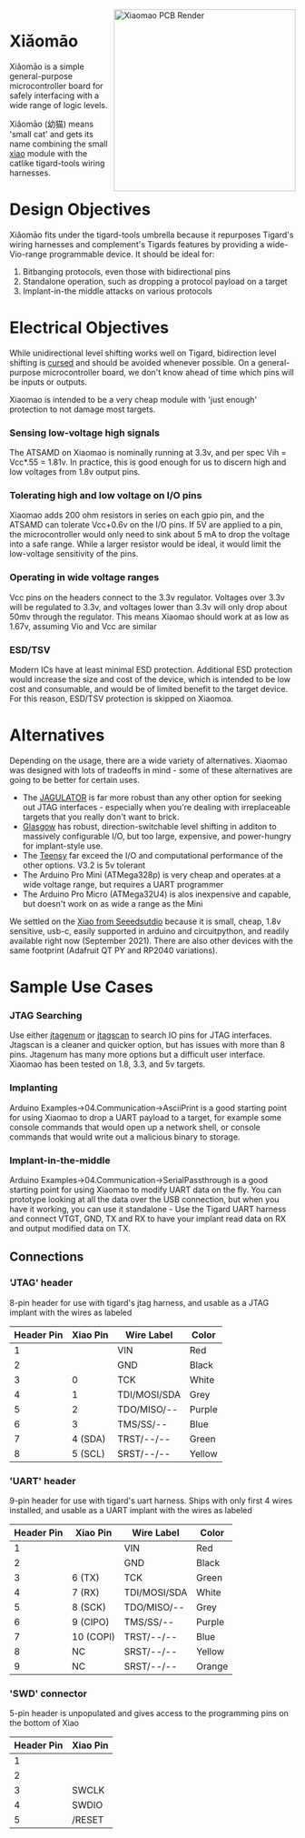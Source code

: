 <img alt="Xiaomao PCB Render" width="320" align="right" src="https://raw.githubusercontent.com/tigard-tools/xiaomao/master/xiaomao-render.png">

# Xiǎomāo
Xiǎomāo is a simple general-purpose microcontroller board for safely interfacing with a wide range of logic levels. 

Xiǎomāo (幼猫) means 'small cat' and gets its name combining the small [xiao](https://www.seeedstudio.com/Seeeduino-XIAO-Arduino-Microcontroller-SAMD21-Cortex-M0+-p-4426.html) module with the catlike tigard-tools wiring harnesses.

# Design Objectives
Xiǎomāo fits under the tigard-tools umbrella because it repurposes Tigard's wiring harnesses and complement's Tigards features by providing a wide-Vio-range programmable device. It should be ideal for:
1. Bitbanging protocols, even those with bidirectional pins
2. Standalone operation, such as dropping a protocol payload on a target
3. Implant-in-the middle attacks on various protocols

# Electrical Objectives
While unidirectional level shifting works well on Tigard, bidirection level shifting is [cursed](https://twitter.com/securelyfitz/status/1435329082053459969) and should be avoided whenever possible. On a general-purpose microcontroller board, we don't know ahead of time which pins will be inputs or outputs. 

Xiaomao is intended to be a very cheap module with 'just enough' protection to not damage most targets.

### Sensing low-voltage high signals
The ATSAMD on Xiaomao is nominally running at 3.3v, and per spec Vih = Vcc*.55 = 1.81v. In practice, this is good enough for us to discern high and low voltages from 1.8v output pins.
### Tolerating high and low voltage on I/O pins
Xiaomao adds 200 ohm resistors in series on each gpio pin, and the ATSAMD can tolerate Vcc+0.6v on the I/O pins. If 5V are applied to a pin, the microcontroller would only need to sink about 5 mA to drop the voltage into a safe range. While a larger resistor would be ideal, it would limit the low-voltage sensitivity of the pins.
### Operating in wide voltage ranges
Vcc pins on the headers connect to the 3.3v regulator. Voltages over 3.3v will be regulated to 3.3v, and voltages lower than 3.3v will only drop about 50mv through the regulator. This means Xiaomao should work at as low as 1.67v, assuming Vio and Vcc are similar
### ESD/TSV
Modern ICs have at least minimal ESD protection. Additional ESD protection would increase the size and cost of the device, which is intended to be low cost and consumable, and would be of limited benefit to the target device. For this reason, ESD/TSV protection is skipped on Xiaomoa.

# Alternatives
Depending on the usage, there are a wide variety of alternatives. Xiaomao was designed with lots of tradeoffs in mind - some of these alternatives are going to be better for certain uses.
* The [JAGULATOR](http://www.grandideastudio.com/jtagulator/) is far more robust than any other option for seeking out JTAG interfaces - especially when you're dealing with irreplaceable targets that you really don't want to brick.
* [Glasgow](https://github.com/GlasgowEmbedded/glasgow) has robust, direction-switchable level shifting in additon to massively configurable I/O, but too large, expensive, and power-hungry for implant-style use.
* The [Teensy](https://www.pjrc.com/teensy/) far exceed the I/O and computational performance of the other options. V3.2 is 5v tolerant
* The Arduino Pro Mini (ATMega328p) is very cheap and operates at a wide voltage range, but requires a UART programmer
* The Arduino Pro Micro (ATMega32U4) is alos inexpensive and capable, but doesn't work on as wide a range as the Mini

We settled on the [Xiao from Seeedsutdio](https://www.seeedstudio.com/Seeeduino-XIAO-Arduino-Microcontroller-SAMD21-Cortex-M0+-p-4426.html) because it is small, cheap, 1.8v sensitive, usb-c, easily supported in arduino and circuitpython, and readily available right now (September 2021). There are also other devices with the same footprint (Adafruit QT PY and RP2040 variations).

# Sample Use Cases
### JTAG Searching
Use either [jtagenum](https://github.com/cyphunk/JTAGenum) or [jtagscan](https://github.com/szymonh/JTAGscan) to search IO pins for JTAG interfaces. Jtagscan is a cleaner and quicker option, but has issues with more than 8 pins. Jtagenum has many more options but a difficult user interface.
Xiaomao has been tested on 1.8, 3.3, and 5v targets.

### Implanting
Arduino Examples->04.Communication->AsciiPrint is a good starting point for using Xiaomao to drop a UART payload to a target, for example some console commands that would open up a network shell, or console commands that would write out a malicious binary to storage.

### Implant-in-the-middle
Arduino Examples->04.Communication->SerialPassthrough is a good starting point for using Xiaomao to modify UART data on the fly. You can prototype looking at all the data over the USB connection, but when you have it working, you can use it standalone - Use the Tigard UART harness and connect VTGT, GND, TX and RX to have your implant read data on RX and output modified data on TX.

## Connections
### 'JTAG' header
8-pin header for use with tigard's jtag harness, and usable as a JTAG implant with the wires as labeled

| Header Pin | Xiao Pin | Wire Label   | Color  |
|------------|----------|--------------|--------|
| 1          |          | VIN          | Red    |
| 2          |          | GND          | Black  |
| 3          | 0        | TCK          | White  |
| 4          | 1        | TDI/MOSI/SDA | Grey   |
| 5          | 2        | TDO/MISO/--  | Purple |
| 6          | 3        | TMS/SS/--    | Blue   |
| 7          | 4 (SDA)  | TRST/--/--   | Green  |
| 8          | 5 (SCL)  | SRST/--/--   | Yellow |

### 'UART' header
9-pin header for use with tigard's uart harness. Ships with only first 4 wires installed, and usable as a UART implant with the wires as labeled

| Header Pin | Xiao Pin  | Wire Label   | Color  |
|------------|-----------|--------------|--------|
| 1          |           | VIN          | Red    |
| 2          |           | GND          | Black  |
| 3          | 6  (TX)   | TCK          | Green  |
| 4          | 7  (RX)   | TDI/MOSI/SDA | White  |
| 5          | 8  (SCK)  | TDO/MISO/--  | Grey   |
| 6          | 9  (CIPO) | TMS/SS/--    | Purple |
| 7          | 10 (COPI) | TRST/--/--   | Blue   |
| 8          |     NC    | SRST/--/--   | Yellow |
| 9          |     NC    | SRST/--/--   | Orange |

### 'SWD' connector
5-pin header is unpopulated and gives access to the programming pins on the bottom of Xiao

| Header Pin | Xiao Pin  |
|------------|-----------|
| 1          |           |
| 2          |           |
| 3          | SWCLK     |
| 4          | SWDIO     |
| 5          | /RESET    |
